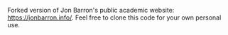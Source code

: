 Forked version of Jon Barron's public academic website: https://jonbarron.info/. Feel free to clone this code for your own personal use.
